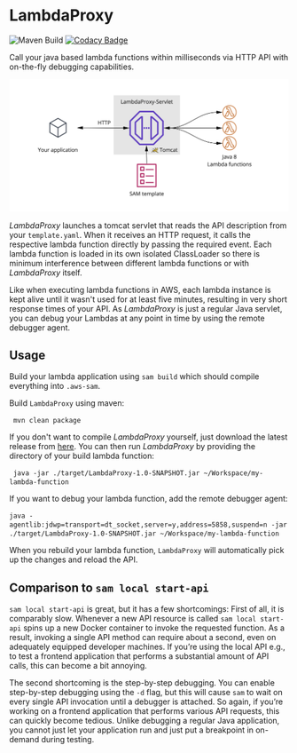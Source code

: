 
# LambdaProxy

![Maven Build](https://github.com/0x4a616e/LambdaProxy/workflows/Maven%20Build/badge.svg?branch=master)
[![Codacy Badge](https://app.codacy.com/project/badge/Grade/d1f460ec6cc24210b281d0c3da8ef385)](https://www.codacy.com/manual/0x4a616e/LambdaProxy?utm_source=github.com&amp;utm_medium=referral&amp;utm_content=0x4a616e/LambdaProxy&amp;utm_campaign=Badge_Grade)

Call your java based lambda functions within milliseconds via HTTP API with on-the-fly debugging capabilities.

![LambdaProxy overview](./assets/overview.png)

_LambdaProxy_ launches a tomcat servlet that reads the API description from your `template.yaml`. When it receives
an HTTP request, it calls the respective lambda function directly by passing the required event. Each lambda function is loaded in its
own isolated ClassLoader so there is minimum interference between different lambda functions or with _LambdaProxy_ itself.

Like when executing lambda functions in AWS, each lambda instance is kept alive until it wasn't used for at least five minutes,
resulting in very short response times of your API. As _LambdaProxy_ is just a regular Java servlet, you can debug your Lambdas at any point
in time by using the remote debugger agent.

## Usage

Build your lambda application using `sam build` which should compile everything into `.aws-sam`.
 
Build `LambdaProxy` using maven:
 
     mvn clean package
     
If you don't want to compile _LambdaProxy_ yourself, just download the latest release from [here](https://github.com/0x4a616e/LambdaProxy/releases).
You can then run _LambdaProxy_ by providing the directory of your build lambda function:
 
     java -jar ./target/LambdaProxy-1.0-SNAPSHOT.jar ~/Workspace/my-lambda-function
     
 If you want to debug your lambda function, add the remote debugger agent:
  
    java -agentlib:jdwp=transport=dt_socket,server=y,address=5858,suspend=n -jar ./target/LambdaProxy-1.0-SNAPSHOT.jar ~/Workspace/my-lambda-function

When you rebuild your lambda function, `LambdaProxy` will automatically pick up the changes and reload the API.

## Comparison to `sam local start-api`

`sam local start-api` is great, but it has a few shortcomings: First of all, it is comparably slow. Whenever a new API resource
is called `sam local start-api` spins up a new Docker container to invoke the requested function. As a result, invoking
a single API method can require about a second, even on adequately equipped developer machines. If you’re using the
local API e.g., to test a frontend application that performs a substantial amount of API calls, this can become a bit annoying.

The second shortcoming is the step-by-step debugging. You can enable step-by-step debugging using the `-d` flag, but this will
cause `sam` to wait on every single API invocation until a debugger is attached. So again, if you’re working on a frontend
application that performs various API requests, this can quickly become tedious. Unlike debugging a regular Java
application, you cannot just let your application run and just put a breakpoint in on-demand during testing.